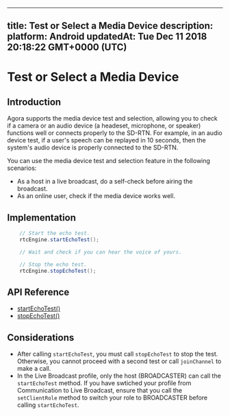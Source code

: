 
---
title: Test or Select a Media Device
description: 
platform: Android
updatedAt: Tue Dec 11 2018 20:18:22 GMT+0000 (UTC)
---
# Test or Select a Media Device
## Introduction

Agora supports the media device test and selection, allowing you to check if a camera or an audio device (a headeset, microphone, or speaker) functions well or connects properly to the SD-RTN. For example, in an audio device test, if a user's speech can be replayed in 10 seconds, then the system's audio device is properly connected to the SD-RTN.

You can use the media device test and selection feature in the following scenarios:

- As a host in a live broadcast, do a self-check before airing the broadcast.
- As an online user, check if the media device works well.

## Implementation

```Java
	// Start the echo test. 
	rtcEngine.startEchoTest();

	// Wait and check if you can hear the voice of yours.

	// Stop the echo test. 
	rtcEngine.stopEchoTest();
```

## API Reference

- [startEchoTest()](https://docs.agora.io/en/Video/API%20Reference/java/classio_1_1agora_1_1rtc_1_1_rtc_engine.html#ac93b84c9ebbb32f5ee304732804ec1b9)
- [stopEchoTest()](https://docs.agora.io/en/Video/API%20Reference/java/classio_1_1agora_1_1rtc_1_1_rtc_engine.html#a01b8067275003c011f6d81bb41ee0fe1)

## Considerations

- After calling `startEchoTest`, you must call `stopEchoTest` to stop the test. Otherwise, you cannot proceed with a second test or call `joinChannel` to make a call. 
- In the Live Broadcast profile, only the host (BROADCASTER) can call the `startEchoTest` method. If you have swtiched your profile from Communication to Live Broadcast, ensure that you call the `setClientRole` method to switch your role to BROADCASTER before calling `startEchoTest`.
